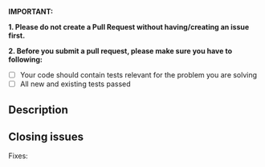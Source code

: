 **IMPORTANT:**

**1. Please do not create a Pull Request without having/creating an issue first.**

**2. Before you submit a pull request, please make sure you have to following:**

- [ ] Your code should contain tests relevant for the problem you are solving
- [ ] All new and existing tests passed

## Description

<!-- Describe what you did, how you did and why you did  -->

<!--
1. What you did? I did XYZ.
2. (Optional as long as your code is VERY readable) How you did? I implemented using algorithm ABC.
3. Why you did? Because ABC is superior to every algorithm in existence.
-->

## Closing issues

<!-- One fixes per issue. Fixes: #3 Fixes: #7, Fixes: #N -->
Fixes:
